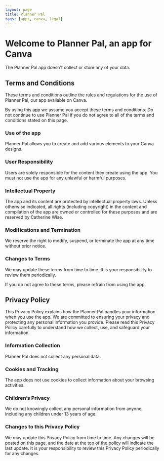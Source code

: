 ```yaml
---
layout: page
title: Planner Pal
tags: [apps, canva, legal]
---
```


# Welcome to Planner Pal, an app for Canva

The Planner Pal app doesn't collect or store any of your data.

## Terms and Conditions

These terms and conditions outline the rules and regulations for the use of Planner Pal, our app available on Canva.

By using this app we assume you accept these terms and conditions. Do not continue to use Planner Pal if you do not agree to all of the terms and conditions stated on this page.

### Use of the app

Planner Pal allows you to create and add various elements to your Canva designs.

### User Responsibility

Users are solely responsible for the content they create using the app. You must not use the app for any unlawful or harmful purposes.

### Intellectual Property

The app and its content are protected by intellectual property laws. Unless otherwise indicated, all rights (including copyright) in the content and compilation of the app are owned or controlled for these purposes and are reserved by Catherine Wise.

### Modifications and Termination

We reserve the right to modify, suspend, or terminate the app at any time without prior notice.

### Changes to Terms

We may update these terms from time to time. It is your responsibility to review them periodically.

If you do not agree to these terms, please refrain from using the app.


## Privacy Policy

This Privacy Policy explains how the Planner Pal handles your information when you use the app. We are committed to ensuring your privacy and protecting any personal information you provide. Please read this Privacy Policy carefully to understand how we collect, use, and safeguard your information.

### Information Collection

Planner Pal does not collect any personal data.

### Cookies and Tracking

The app does not use cookies to collect information about your browsing activities.

### Children’s Privacy

We do not knowingly collect any personal information from anyone, including any children under 13 years of age.

### Changes to this Privacy Policy

We may update this Privacy Policy from time to time. Any changes will be posted on this page, and the date at the top of the policy will indicate the last update. It is your responsibility to review this Privacy Policy periodically for any changes.

